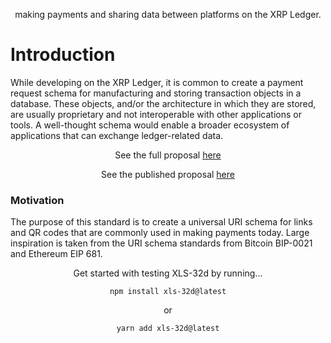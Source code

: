 <p align="center">
making payments and sharing data between platforms on the XRP Ledger.
</p>

# Introduction

While developing on the XRP Ledger, it is common to create a payment request schema for manufacturing and storing transaction objects in a database. These objects, and/or the architecture in which they are stored, are usually proprietary and not interoperable with other applications or tools. A well-thought schema would enable a broader ecosystem of applications that can exchange ledger-related data.

<p align="center">
See the full proposal
<a rel="noopener noreferrer" target="_blank" href="./docs/proposal.md">here</a>
</p>

<p align="center">
See the published proposal
<a rel="noopener noreferrer" target="_blank" href="https://github.com/XRPLF/XRPL-Standards/discussions/81">here</a>
</p>

### Motivation

The purpose of this standard is to create a universal URI schema for links and QR codes that are commonly used in making payments today. Large inspiration is taken from the URI schema standards from Bitcoin BIP-0021 and Ethereum EIP 681.

<p align="center">
  Get started with testing XLS-32d by running... 
  <p align="center">
  <code>npm install xls-32d@latest</code>
  </p>

<p align="center">
or
  </p>

  <p align="center"> <code>yarn add xls-32d@latest</code>
</p>
  </p>
